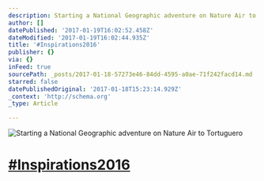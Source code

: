 ```yaml
---
description: Starting a National Geographic adventure on Nature Air to Tortuguero
author: []
datePublished: '2017-01-19T16:02:52.458Z'
dateModified: '2017-01-19T16:02:44.935Z'
title: '#Inspirations2016'
publisher: {}
via: {}
inFeed: true
sourcePath: _posts/2017-01-18-57273e46-84dd-4595-a0ae-71f242facd14.md
starred: false
datePublishedOriginal: '2017-01-18T15:23:14.929Z'
_context: 'http://schema.org'
_type: Article

---
```

![Starting a National Geographic adventure on Nature Air to Tortuguero](https://the-grid-user-content.s3-us-west-2.amazonaws.com/d994979a-55e6-4666-a567-d72d314a5ab6.jpg)

# [\#Inspirations2016][0]

[0]: https://www.facebook.com/hashtag/Inspirations2016